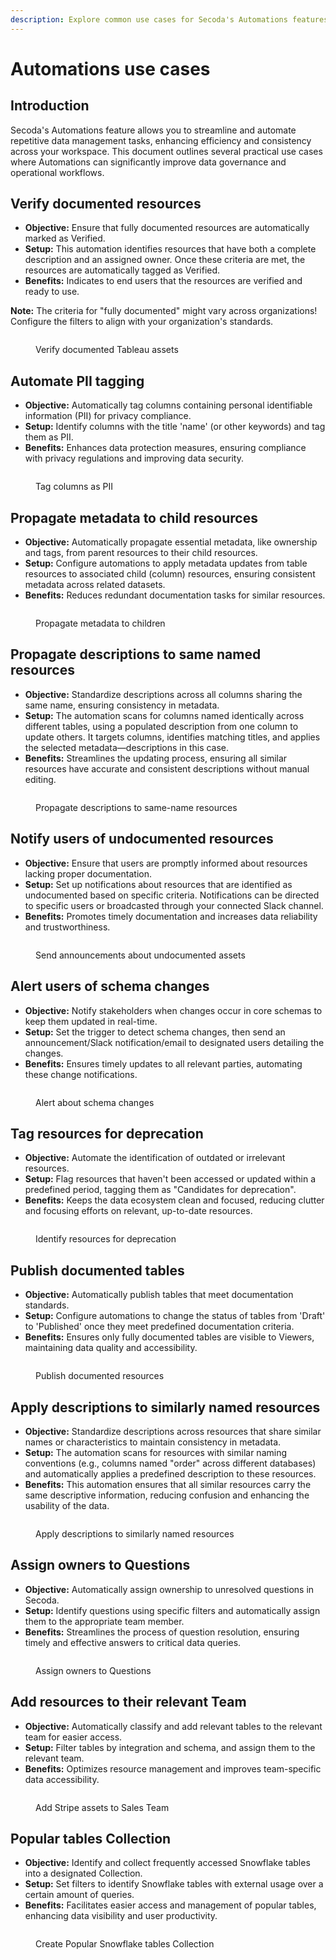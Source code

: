 ```yaml
---
description: Explore common use cases for Secoda's Automations features.
---
```


# Automations use cases

## Introduction

Secoda's Automations feature allows you to streamline and automate repetitive data management tasks, enhancing efficiency and consistency across your workspace. This document outlines several practical use cases where Automations can significantly improve data governance and operational workflows.

## Verify documented resources

* **Objective:** Ensure that fully documented resources are automatically marked as Verified.
* **Setup:** This automation identifies resources that have both a complete description and an assigned owner. Once these criteria are met, the resources are automatically tagged as Verified.
* **Benefits:** Indicates to end users that the resources are verified and ready to use.

**Note:** The criteria for "fully documented" might vary across organizations! Configure the filters to align with your organization's standards.

<figure><img src="https://secoda-public-media-assets.s3.amazonaws.com/40938f73-8763-4c40-be91-da68dc22f772.png" alt=""><figcaption><p>Verify documented Tableau assets</p></figcaption></figure>

## Automate PII tagging

* **Objective:** Automatically tag columns containing personal identifiable information (PII) for privacy compliance.
* **Setup:** Identify columns with the title 'name' (or other keywords) and tag them as PII.
* **Benefits:** Enhances data protection measures, ensuring compliance with privacy regulations and improving data security.

<figure><img src="https://secoda-public-media-assets.s3.amazonaws.com/8e83549a-801e-475b-af7a-6e9f9ca73d0c.png" alt=""><figcaption><p>Tag columns as PII</p></figcaption></figure>

## Propagate metadata to child resources

* **Objective:** Automatically propagate essential metadata, like ownership and tags, from parent resources to their child resources.
* **Setup:** Configure automations to apply metadata updates from table resources to associated child (column) resources, ensuring consistent metadata across related datasets.
* **Benefits:** Reduces redundant documentation tasks for similar resources.

<figure><img src="https://secoda-public-media-assets.s3.amazonaws.com/eaffee7a-73d7-4f25-a4ef-f817068a02fd.png" alt=""><figcaption><p>Propagate metadata to children</p></figcaption></figure>

## Propagate descriptions to same named resources

* **Objective:** Standardize descriptions across all columns sharing the same name, ensuring consistency in metadata.&#x20;
* **Setup:** The automation scans for columns named identically across different tables, using a populated description from one column to update others. It targets columns, identifies matching titles, and applies the selected metadata—descriptions in this case.&#x20;
* **Benefits:** Streamlines the updating process, ensuring all similar resources have accurate and consistent descriptions without manual editing.

<figure><img src="https://secoda-public-media-assets.s3.amazonaws.com/a0efee25-5032-4021-9841-4cd4c2fa1547.png" alt=""><figcaption><p>Propagate descriptions to same-name resources</p></figcaption></figure>

## Notify users of undocumented resources

* **Objective:** Ensure that users are promptly informed about resources lacking proper documentation.
* **Setup:** Set up notifications about resources that are identified as undocumented based on specific criteria. Notifications can be directed to specific users or broadcasted through your connected Slack channel.
* **Benefits:** Promotes timely documentation and increases data reliability and trustworthiness.

<figure><img src="https://secoda-public-media-assets.s3.amazonaws.com/c743fb8f-fb56-4706-83ac-8db088d2cc63.png" alt=""><figcaption><p>Send announcements about undocumented assets</p></figcaption></figure>

## Alert users of schema changes

* **Objective:** Notify stakeholders when changes occur in core schemas to keep them updated in real-time.
* **Setup:** Set the trigger to detect schema changes, then send an announcement/Slack notification/email to designated users detailing the changes.
* **Benefits:** Ensures timely updates to all relevant parties, automating these change notifications.&#x20;

<figure><img src="https://secoda-public-media-assets.s3.amazonaws.com/5b369750-d1aa-4783-9f04-4bedc00068d0.png" alt=""><figcaption><p>Alert about schema changes</p></figcaption></figure>

## Tag resources for deprecation

* **Objective:** Automate the identification of outdated or irrelevant resources.&#x20;
* **Setup:** Flag resources that haven't been accessed or updated within a predefined period, tagging them as "Candidates for deprecation".&#x20;
* **Benefits:** Keeps the data ecosystem clean and focused, reducing clutter and focusing efforts on relevant, up-to-date resources.

<figure><img src="https://secoda-public-media-assets.s3.amazonaws.com/c25727da-8a16-4097-858c-ab6fbb38d498.png" alt=""><figcaption><p>Identify resources for deprecation</p></figcaption></figure>

## Publish documented tables

* **Objective:** Automatically publish tables that meet documentation standards.
* **Setup:** Configure automations to change the status of tables from 'Draft' to 'Published' once they meet predefined documentation criteria.
* **Benefits:** Ensures only fully documented tables are visible to Viewers, maintaining data quality and accessibility.

<figure><img src="https://secoda-public-media-assets.s3.amazonaws.com/68d211e2-e4cf-44dc-8e47-d2112a8232d5.png" alt=""><figcaption><p>Publish documented resources</p></figcaption></figure>

## Apply descriptions to similarly named resources

* **Objective:** Standardize descriptions across resources that share similar names or characteristics to maintain consistency in metadata.
* **Setup:** The automation scans for resources with similar naming conventions (e.g., columns named "order" across different databases) and automatically applies a predefined description to these resources.
* **Benefits:** This automation ensures that all similar resources carry the same descriptive information, reducing confusion and enhancing the usability of the data.&#x20;

<figure><img src="https://secoda-public-media-assets.s3.amazonaws.com/19299a02-fa42-48f4-9bea-d693c00fe257.png" alt=""><figcaption><p>Apply descriptions to similarly named resources</p></figcaption></figure>

## Assign owners to Questions

* **Objective:** Automatically assign ownership to unresolved questions in Secoda.
* **Setup:** Identify questions using specific filters and automatically assign them to the appropriate team member.
* **Benefits:** Streamlines the process of question resolution, ensuring timely and effective answers to critical data queries.

<figure><img src="https://secoda-public-media-assets.s3.amazonaws.com/0123733c-3267-425e-9721-49af506fd417.png" alt=""><figcaption><p>Assign owners to Questions</p></figcaption></figure>

## Add resources to their relevant Team

* **Objective:** Automatically classify and add relevant tables to the relevant team for easier access.
* **Setup:** Filter tables by integration and schema, and assign them to the relevant team.
* **Benefits:** Optimizes resource management and improves team-specific data accessibility.

<figure><img src="https://secoda-public-media-assets.s3.amazonaws.com/368a5637-bf8b-4816-9650-4117837028bc.png" alt=""><figcaption><p>Add Stripe assets to Sales Team</p></figcaption></figure>

## Popular tables Collection

* **Objective:** Identify and collect frequently accessed Snowflake tables into a designated Collection.
* **Setup:** Set filters to identify Snowflake tables with external usage over a certain amount of queries.
* **Benefits:** Facilitates easier access and management of popular tables, enhancing data visibility and user productivity.

<div data-full-width="true">

<figure><img src="https://secoda-public-media-assets.s3.amazonaws.com/8acd214c-8f50-4fd0-bf47-4c17846275f9.png" alt=""><figcaption><p>Create Popular Snowflake tables Collection</p></figcaption></figure>

</div>

